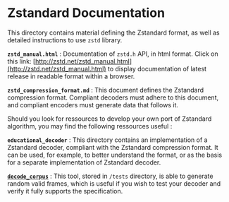 Zstandard Documentation
=======================

This directory contains material defining the Zstandard format,
as well as detailed instructions to use `zstd` library.

__`zstd_manual.html`__ : Documentation of `zstd.h` API, in html format.
Click on this link: [http://zstd.net/zstd_manual.html](http://zstd.net/zstd_manual.html)
to display documentation of latest release in readable format within a browser.

__`zstd_compression_format.md`__ : This document defines the Zstandard compression format.
Compliant decoders must adhere to this document,
and compliant encoders must generate data that follows it.

Should you look for ressources to develop your own port of Zstandard algorithm,
you may find the following ressources useful :

__`educational_decoder`__ : This directory contains an implementation of a Zstandard decoder,
compliant with the Zstandard compression format.
It can be used, for example, to better understand the format,
or as the basis for a separate implementation of Zstandard decoder.

[__`decode_corpus`__](https://github.com/facebook/zstd/tree/dev/tests#decodecorpus---tool-to-generate-zstandard-frames-for-decoder-testing) :
This tool, stored in `/tests` directory, is able to generate random valid frames,
which is useful if you wish to test your decoder and verify it fully supports the specification.

